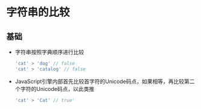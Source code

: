 # 字符串的比较

## 基础

  - 字符串按照字典顺序进行比较

    ```js
    'cat' > 'dog' // false
    'cat' > 'catalog' // false
    ```

  - JavaScript引擎内部首先比较首字符的Unicode码点，如果相等，再比较第二个字符的Unicode码点，以此类推

    ```js
    'cat' > 'Cat' // true'
    ```
